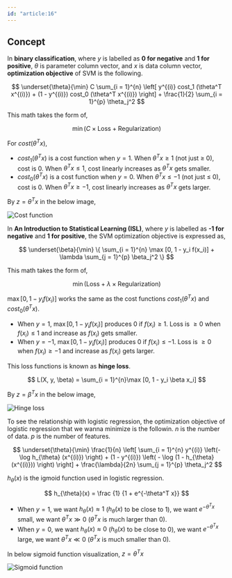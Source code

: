 ```yaml
---
id: "article:16"
---
```


## Concept

In **binary classification**, where $y$ is labelled as **0 for negative** and **1 for positive**, $\theta$ is parameter column vector, and $x$ is data column vector, **optimization objective** of SVM is the following.

$$
\underset{\theta}{\min} C \sum_{i = 1}^{n} \left[ y^{(i)} cost_1 (\theta^T x^{(i)}) + (1 - y^{(i)}) cost_0 (\theta^T x^{(i)}) \right] + \frac{1}{2} \sum_{i = 1}^{p} \theta_j^2
$$

This math takes the form of,

$$
\min \left( C \times \text{Loss} + \text{Regularization} \right)
$$

For $cost(\theta^T x)$,

- $cost_1(\theta^T x)$ is a cost function when $y = 1$. When $\theta^T x \ge 1$  (not just $\ge$ 0), cost is 0. When $\theta^T x \le 1$, cost linearly increases as $\theta^T x$ gets smaller.
- $cost_0(\theta^T x)$ is a cost function when $y = 0$. When $\theta^T x \le -1$  (not just $\le$ 0), cost is 0. When $\theta^T x \ge -1$, cost linearly increases as $\theta^T x$ gets larger.

By $z = \theta^T x$ in the below image,

![Cost function](/images/article/support-vector-machine/svm_cost_function.png)

In **An Introduction to Statistical Learning (ISL)**, where $y$ is labelled as **-1 for negative** and **1 for positive**, the SVM optimization objective is expressed as,

$$
\underset{\beta}{\min} \{ \sum_{i = 1}^{n} \max [0, 1 - y_i f(x_i)] + \lambda \sum_{j = 1}^{p} \beta_j^2 \}
$$

This math takes the form of,

$$
\min \left( \text{Loss} + \lambda \times \text{Regularization} \right)
$$

$\max [0, 1 - y_i f(x_i)]$ works the same as the cost functions $cost_1(\theta^T x)$ and $cost_0(\theta^T x)$.

- When $y = 1$, $\max [0, 1 - y_i f(x_i)]$ produces 0 if $f(x_i) \ge 1$. Loss is $\ge 0$ when $f(x_i) \le 1$ and increase as $f(x_i)$ gets smaller.  
- When $y = -1$, $\max [0, 1 - y_i f(x_i)]$ produces 0 if $f(x_i) \le -1$. Loss is $\ge 0$ when $f(x_i) \ge -1$ and increase as $f(x_i)$ gets larger.

This loss functions is known as **hinge loss**.

$$
L(X, y, \beta) = \sum_{i = 1}^{n}\max [0, 1 - y_i \beta x_i]
$$

By $z = \beta^T x$ in the below image,

![Hinge loss](/images/article/support-vector-machine/svm_hinge_loss.png)

To see the relationship with logistic regression, the optimization objective of logistic regression that we wanna minimize is the followin. $n$ is the number of data. $p$ is the number of features.

$$
\underset{\theta}{\min} \frac{1}{n} \left[ \sum_{i = 1}^{n} y^{(i)} \left(- \log h_{\theta} (x^{(i)}) \right) + (1 - y^{(i)}) \left( - \log (1 - h_{\theta} (x^{(i)})) \right) \right] + \frac{\lambda}{2n} \sum_{j = 1}^{p} \theta_j^2
$$

$h_{\theta}(x)$ is the igmoid function used in logistic regression.

$$
h_{\theta}(x) = \frac {1} {1 + e^{-\theta^T x}}
$$

- When $y = 1$, we want $h_{\theta}(x) \approx 1$ ($h_{\theta}(x)$ to be close to $1$), we want $e^{-\theta^T x}$ small, we want $\theta^T x \gg 0$ ($\theta^T x$ is much larger than 0).
- When $y = 0$, we want $h_{\theta}(x) \approx 0$ ($h_{\theta}(x)$ to be close to $0$), we want $e^{-\theta^T x}$ large, we want $\theta^T x \ll 0$ ($\theta^T x$ is much smaller than 0).

In below sigmoid function visualization, $z = \theta^T x$

![Sigmoid function](/images/article/support-vector-machine/svm_sigmoid_function.png)